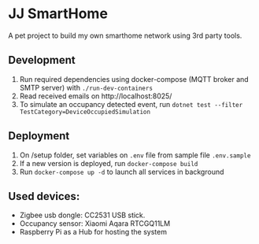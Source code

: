 # JJ SmartHome
A pet project to build my own smarthome network using 3rd party tools.

## Development
1. Run required dependencies using docker-compose (MQTT broker and SMTP server) with `./run-dev-containers`
2. Read received emails on http://localhost:8025/
3. To simulate an occupancy detected event, run `dotnet test --filter TestCategory=DeviceOccupiedSimulation`

## Deployment
1. On /setup folder, set variables on `.env` file from sample file `.env.sample`
2. If a new version is deployed, run `docker-compose build`
3. Run `docker-compose up -d` to launch all services in background

## Used devices:
* Zigbee usb dongle: CC2531 USB stick.
* Occupancy sensor: Xiaomi Aqara RTCGQ11LM
* Raspberry Pi as a Hub for hosting the system